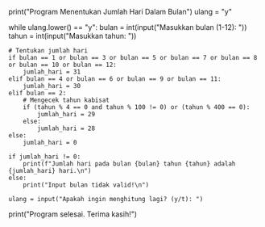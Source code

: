 print("Program Menentukan Jumlah Hari Dalam Bulan")
ulang = "y"

while ulang.lower() == "y":
    bulan = int(input("Masukkan bulan (1-12): "))
    tahun = int(input("Masukkan tahun: "))

    # Tentukan jumlah hari
    if bulan == 1 or bulan == 3 or bulan == 5 or bulan == 7 or bulan == 8 or bulan == 10 or bulan == 12:
        jumlah_hari = 31
    elif bulan == 4 or bulan == 6 or bulan == 9 or bulan == 11:
        jumlah_hari = 30
    elif bulan == 2:
        # Mengecek tahun kabisat
        if (tahun % 4 == 0 and tahun % 100 != 0) or (tahun % 400 == 0):
            jumlah_hari = 29
        else:
            jumlah_hari = 28
    else:
        jumlah_hari = 0

    if jumlah_hari != 0:
        print(f"Jumlah hari pada bulan {bulan} tahun {tahun} adalah {jumlah_hari} hari.\n")
    else:
        print("Input bulan tidak valid!\n")

    ulang = input("Apakah ingin menghitung lagi? (y/t): ")

print("Program selesai. Terima kasih!")
